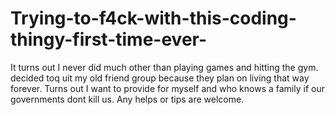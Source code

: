 # Trying-to-f4ck-with-this-coding-thingy-first-time-ever-
It turns out I never did much other than playing games and hitting the gym. decided toq uit my old friend group because they plan on living that way forever. Turns out I want to provide for myself and who knows a family if our governments dont kill us. Any helps or tips are welcome.
